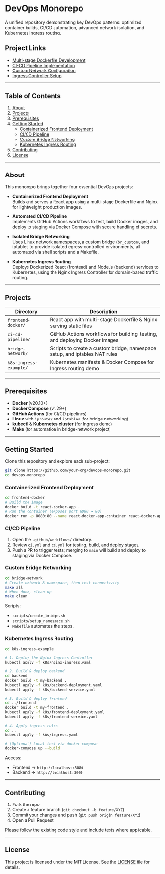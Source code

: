 
# DevOps Monorepo

A unified repository demonstrating key DevOps patterns: optimized container builds, CI/CD automation, advanced network isolation, and Kubernetes ingress routing.

## Project Links

- [Multi-stage Dockerfile Development](https://github.com/pr0ximaCent/Multi-stage-Dockerfile-Development-)  
- [CI-CD Pipeline Implementation](https://github.com/pr0ximaCent/-CI-CD-Pipeline-Implementation)  
- [Custom Network Configuration](https://github.com/pr0ximaCent/Custom-Network-Configuration)  
- [Ingress Controller Setup](https://github.com/pr0ximaCent/Ingress-Controller-Setup)  

---

## Table of Contents

1. [About](#about)  
2. [Projects](#projects)  
3. [Prerequisites](#prerequisites)  
4. [Getting Started](#getting-started)  
   - [Containerized Frontend Deployment](#containerized-frontend-deployment)  
   - [CI/CD Pipeline](#ci-cd-pipeline)  
   - [Custom Bridge Networking](#custom-bridge-networking)  
   - [Kubernetes Ingress Routing](#kubernetes-ingress-routing)  
5. [Contributing](#contributing)  
6. [License](#license)  

---

## About

This monorepo brings together four essential DevOps projects:

- **Containerized Frontend Deployment**  
  Builds and serves a React app using a multi-stage Dockerfile and Nginx for lightweight production images.

- **Automated CI/CD Pipeline**  
  Implements GitHub Actions workflows to test, build Docker images, and deploy to staging via Docker Compose with secure handling of secrets.

- **Isolated Bridge Networking**  
  Uses Linux network namespaces, a custom bridge (`br_custom`), and iptables to provide isolated egress-controlled environments, all automated via shell scripts and a Makefile.

- **Kubernetes Ingress Routing**  
  Deploys Dockerized React (frontend) and Node.js (backend) services to Kubernetes, using the Nginx Ingress Controller for domain-based traffic routing.

---

## Projects

| Directory                          | Description                                                                 |
|------------------------------------|-----------------------------------------------------------------------------|
| `frontend-docker/`                 | React app with multi-stage Dockerfile & Nginx serving static files          |
| `ci-cd-pipeline/`                  | GitHub Actions workflows for building, testing, and deploying Docker images |
| `bridge-network/`                  | Scripts to create a custom bridge, namespace setup, and iptables NAT rules  |
| `k8s-ingress-example/`             | Kubernetes manifests & Docker Compose for Ingress routing demo              |

---

## Prerequisites

- **Docker** (v20.10+)  
- **Docker Compose** (v1.29+)  
- **GitHub Actions** (for CI/CD pipelines)  
- **Linux** with `iproute2` and `iptables` (for bridge networking)  
- **kubectl** & **Kubernetes cluster** (for Ingress demo)  
- **Make** (for automation in bridge-network project)

---

## Getting Started

Clone this repository and explore each sub-project:

```bash
git clone https://github.com/your-org/devops-monorepo.git
cd devops-monorepo
````

### Containerized Frontend Deployment

```bash
cd frontend-docker
# Build the image
docker build -t react-docker-app .
# Run the container (exposes port 8080 → 80)
docker run -p 8080:80 --name react-docker-app-container react-docker-app
```

### CI/CD Pipeline

1. Open the `.github/workflows/` directory.
2. Review `ci.yml` and `cd.yml` for testing, build, and deploy stages.
3. Push a PR to trigger tests; merging to `main` will build and deploy to staging via Docker Compose.

### Custom Bridge Networking

```bash
cd bridge-network
# Create network & namespace, then test connectivity
make all
# When done, clean up
make clean
```

Scripts:

* `scripts/create_bridge.sh`
* `scripts/setup_namespace.sh`
* `Makefile` automates the steps.

### Kubernetes Ingress Routing

```bash
cd k8s-ingress-example

# 1. Deploy the Nginx Ingress Controller
kubectl apply -f k8s/nginx-ingress.yaml

# 2. Build & deploy backend
cd backend
docker build -t my-backend .
kubectl apply -f k8s/backend-deployment.yaml
kubectl apply -f k8s/backend-service.yaml

# 3. Build & deploy frontend
cd ../frontend
docker build -t my-frontend .
kubectl apply -f k8s/frontend-deployment.yaml
kubectl apply -f k8s/frontend-service.yaml

# 4. Apply ingress rules
cd ..
kubectl apply -f k8s/ingress.yaml

# (Optional) Local test via docker-compose
docker-compose up --build
```

Access:

* Frontend → `http://localhost:8080`
* Backend  → `http://localhost:3000`

---

## Contributing

1. Fork the repo
2. Create a feature branch (`git checkout -b feature/XYZ`)
3. Commit your changes and push (`git push origin feature/XYZ`)
4. Open a Pull Request

Please follow the existing code style and include tests where applicable.

---

## License

This project is licensed under the MIT License. See the [LICENSE](LICENSE) file for details.

```
```
